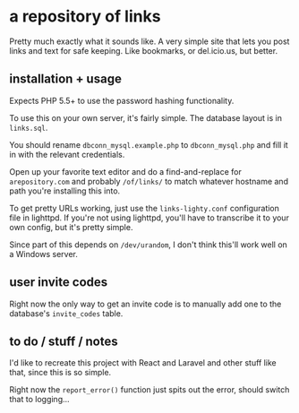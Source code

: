 # a repository of links

Pretty much exactly what it sounds like. A very simple site that lets you post links and text for safe keeping. Like bookmarks, or del.icio.us, but better.

## installation + usage

Expects PHP 5.5+ to use the password hashing functionality.

To use this on your own server, it's fairly simple. The database layout is in `links.sql`.

You should rename `dbconn_mysql.example.php` to `dbconn_mysql.php` and fill it in with the relevant credentials.

Open up your favorite text editor and do a find-and-replace for `arepository.com` and probably `/of/links/` to match whatever hostname and path you're installing this into.

To get pretty URLs working, just use the `links-lighty.conf` configuration file in lighttpd. If you're not using lighttpd, you'll have to transcribe it to your own config, but it's pretty simple.

Since part of this depends on `/dev/urandom`, I don't think this'll work well on a Windows server.

## user invite codes

Right now the only way to get an invite code is to manually add one to the database's `invite_codes` table.

## to do / stuff / notes

I'd like to recreate this project with React and Laravel and other stuff like that, since this is so simple.

Right now the `report_error()` function just spits out the error, should switch that to logging...